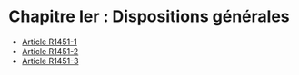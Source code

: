 # Chapitre Ier : Dispositions générales

* [Article R1451-1](./LEGIARTI000018536104.md)
* [Article R1451-2](./LEGIARTI000018536102.md)
* [Article R1451-3](./LEGIARTI000018536100.md)
